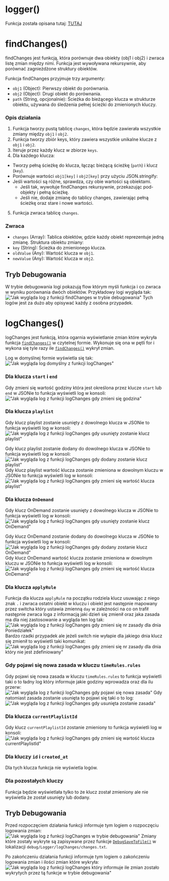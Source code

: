 # logger()
Funkcja została opisana tutaj: [TUTAJ](https://github.com/PFilip08/elektron-radio-player/blob/master/docs/Logger.md)
# findChanges()
findChanges jest funkcją, która porównuje dwa obiekty (obj1 i obj2) i zwraca listę zmian między nimi. Funkcja jest wywoływana rekursywnie, aby porównać zagnieżdżone struktury obiektów.

Funkcja findChanges przyjmuje trzy argumenty:

- `obj1` (Object): Pierwszy obiekt do porównania.
- `obj2` (Object): Drugi obiekt do porównania.
- `path` (String, opcjonalnie): Ścieżka do bieżącego klucza w strukturze obiektu, używana do śledzenia pełnej ścieżki do zmienionych kluczy.
### Opis działania
1. Funkcja tworzy pustą tablicę `changes`, która będzie zawierała wszystkie zmiany między `obj1` i `obj2`.
2. Funkcja tworzy zbiór keys, który zawiera wszystkie unikalne klucze z `obj1` i `obj2`.
3. Iteruje przez każdy klucz w zbiorze `keys`.
4. Dla każdego klucza:
 - Tworzy pełną ścieżkę do klucza, łącząc bieżącą ścieżkę (`path`) i klucz (`key`).
 - Porównuje wartości `obj1[key]` i `obj2[key]` przy użyciu JSON.stringify:
 - Jeśli wartości są różne, sprawdza, czy obie wartości są obiektami.
   - Jeśli tak, wywołuje findChanges rekursywnie, przekazując pod-objekty i pełną ścieżkę.
   - Jeśli nie, dodaje zmianę do tablicy changes, zawierając pełną ścieżkę oraz stare i nowe wartości.
5. Funkcja zwraca tablicę `changes`.
### Zwraca
- `changes` (Array): Tablica obiektów, gdzie każdy obiekt reprezentuje jedną zmianę. Struktura obiektu zmiany:
 - `key` (String): Ścieżka do zmienionego klucza.
 - `oldValue` (Any): Wartość klucza w `obj1`.
 - `newValue` (Any): Wartość klucza w `obj2`.
## Tryb Debugowania
W trybie debugowania logi pokazują flow którym myśli funkcja i co zwraca w wyniku porównania dwóch obiektów. Przykładowy logi wygląda tak:
!["Jak wygląda log z funkcji findChanges w trybie debugowania"](https://i.imgur.com/ZzZi3RL.png)
Tych logów jest za dużo aby opisywać każdy z osobna przypadek.
# logChanges()
logChanges jest funkcją, która ogarnia wyświetlanie zmian które wykryła funkcja [`findChanges()`](https://github.com/PFilip08/elektron-radio-player/blob/master/docs/Dokumentacja%20Funkcji/Logger.js.md#findchanges) w czytelnej formie. Wykonuje się ona w pętli for i wykona się tyle razy ile [`findChanges()`](https://github.com/PFilip08/elektron-radio-player/blob/master/docs/Dokumentacja%20Funkcji/Logger.js.md#findchanges) wykrył zmian.

Log w domyślnej formie wyświetla się tak:
!["Jak wygląda log domyślny z funkcji logChanges"](https://i.imgur.com/9y6FaPV.png)
### Dla klucza `start` i `end`
Gdy zmieni się wartość godziny która jest określona przez klucze `start` lub `end` w JSONie to funkcja wyświetli log w konsoli:
!["Jak wygląda log z funkcji logChanges gdy zmieni się godzina"](https://i.imgur.com/yC9EYZI.png)

### Dla klucza `playlist`
Gdy klucz playlist zostanie usunięty z dowolnego klucza w JSONie to funkcja wyświetli log w konsoli:
!["Jak wygląda log z funkcji logChanges gdy usunięty zostanie klucz playlist"](https://i.imgur.com/8YxXf4R.png)

Gdy klucz playlist zostanie dodany do dowolnego klucza w JSONie to funkcja wyświetli log w konsoli:
!["Jak wygląda log z funkcji logChanges gdy dodany zostanie klucz playlist"](https://i.imgur.com/vCBV2gg.png)
Gdy klucz playlist wartość klucza zostanie zmieniona w dowolnym kluczu w JSONie to funkcja wyświetli log w konsoli:
!["Jak wygląda log z funkcji logChanges gdy zmieni się wartość klucza playlist"](https://i.imgur.com/Sr5LEby.png)
### Dla klucza `OnDemand`
Gdy klucz OnDemand zostanie usunięty z dowolnego klucza w JSONie to funkcja wyświetli log w konsoli:
!["Jak wygląda log z funkcji logChanges gdy usunięty zostanie klucz OnDemand"](https://i.imgur.com/0lHEohZ.png)

Gdy klucz OnDemand zostanie dodany do dowolnego klucza w JSONie to funkcja wyświetli log w konsoli:
!["Jak wygląda log z funkcji logChanges gdy dodany zostanie klucz OnDemand"](https://i.imgur.com/sug4Wfv.png)
Gdy klucz OnDemand wartość klucza zostanie zmieniona w dowolnym kluczu w JSONie to funkcja wyświetli log w konsoli:
!["Jak wygląda log z funkcji logChanges gdy zmieni się wartość klucza OnDemand"](https://i.imgur.com/1Q4AktC.png)
### Dla klucza `applyRule`
Funkcja dla klucza `applyRule` na początku rodziela klucz usuwając z niego znak `.` i zwraca ostatni obiekt w kluczu i obiekt jest następnie mapowany przez switcha który ustawia zmienną `day` w zależności na co on trafił następnie zwraca loga z informacją jaki dzień się zmienił oraz jaka zasada ma dla niej zastosowanie a wygląda ten log tak:
!["Jak wygląda log z funkcji logChanges gdy zmieni się nr zasady dla dnia Poniedziałek"](https://i.imgur.com/BwzEwsb.png)
Bardzo rzadki przypadek ale jeżeli switch nie wyłapie dla jakiego dnia klucz się zmienił to wyświetli taki komunikat:
!["Jak wygląda log z funkcji logChanges gdy zmieni się nr zasady dla dnia który nie jest zdefiniowany"](https://i.imgur.com/CCyWD2A.png)
### Gdy pojawi się nowa zasada w kluczu `timeRules.rules`
Gdy pojawi się nowa zasada w kluczu `timeRules.rules` to funkcja wyświetli taki o to ładny log który informuje jakie godziny wprowadza oraz dla ilu przerw:
!["Jak wygląda log z funkcji logChanges gdy pojawi się nowa zasada"](https://i.imgur.com/9YYfkzc.png)
Gdy natomiast zasada zostanie usunięta to pojawi się taki o to log:
!["Jak wygląda log z funkcji logChanges gdy usunięta zostanie zasada"](https://i.imgur.com/rq3wKJa.png)
### Dla klucza `currentPlaylistId`
Gdy klucz `currentPlaylistId` zostanie zmieniony to funkcja wyświetli log w konsoli:
!["Jak wygląda log z funkcji logChanges gdy zmieni się wartość klucza currentPlaylistId"](https://i.imgur.com/sXBWxHG.png)
### Dla kluczy `id` i `created_at`
Dla tych klucza funkcja nie wyświetla logów.
### Dla pozostałych kluczy
Funkcja będzie wyświetlała tylko to że klucz został zmieniony ale nie wyświetla że został usunięty lub dodany.

## Tryb Debugowania
Przed rozpoczęciem działania funkcji informuje tym logiem o rozpoczęciu logowania zmian:
!["Jak wygląda log z funkcji logChanges w trybie debugowania"](https://i.imgur.com/Aofi3J9.png)
Zmiany które zostały wykryte są zapisywane przez funkcje [`DebugSaveToFile()`]() w lokalizacji `debug/Logger/logChanges/changes.txt`.

Po zakończeniu działania funkcji informuje tym logiem o zakończeniu logowania zmian i ilości zmian które wykryła:
!["Jak wygląda log z funkcji logChanges który informuje ile zmian zostało wykrytych przez tą funkcje w trybie debugowania"](https://i.imgur.com/FWuG4bP.png)